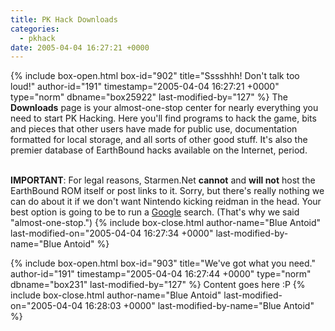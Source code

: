 ```yaml
---
title: PK Hack Downloads
categories:
  - pkhack
date: 2005-04-04 16:27:21 +0000
---
```

{% include box-open.html box-id="902" title="Sssshhh!  Don&#039;t talk too loud!" author-id="191" timestamp="2005-04-04 16:27:21 +0000" type="norm" dbname="box25922" last-modified-by="127" %}
The <b>Downloads</b> page is your almost-one-stop center for nearly everything you need to start PK Hacking.  Here you'll find programs to hack the game, bits and pieces that other users have made for public use, documentation formatted for local storage, and all sorts of other good stuff.  It's also the premier database of EarthBound hacks available on the Internet, period.<br /><br />

<b>IMPORTANT</b>: For legal reasons, Starmen.Net <b>cannot</b> and <b>will not</b> host the EarthBound ROM itself or post links to it.  Sorry, but there's really nothing we can do about it if we don't want Nintendo kicking reidman in the head.  Your best option is going to be to run a <a href="http://www.google.com/" target="_blank" alt="google google google">Google</a> search.  (That's why we said "almost-one-stop.")
{% include box-close.html author-name="Blue Antoid" last-modified-on="2005-04-04 16:27:34 +0000" last-modified-by-name="Blue Antoid" %}

{% include box-open.html box-id="903" title="We&#039;ve got what you need." author-id="191" timestamp="2005-04-04 16:27:44 +0000" type="norm" dbname="box231" last-modified-by="127" %}
Content goes here :P
{% include box-close.html author-name="Blue Antoid" last-modified-on="2005-04-04 16:28:03 +0000" last-modified-by-name="Blue Antoid" %}
